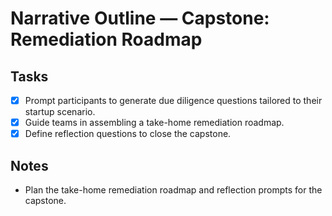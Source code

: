 # Narrative Outline — Capstone: Remediation Roadmap

## Tasks
- [x] Prompt participants to generate due diligence questions tailored to their startup scenario.
- [x] Guide teams in assembling a take-home remediation roadmap.
- [x] Define reflection questions to close the capstone.

## Notes
- Plan the take-home remediation roadmap and reflection prompts for the capstone.
